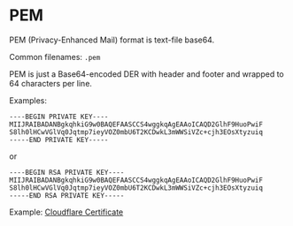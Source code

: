 # PEM

PEM (Privacy-Enhanced Mail) format is text-file base64.

Common filenames: `.pem`

PEM is just a Base64-encoded DER with header and footer and wrapped to 64 characters per line.
    
Examples:

```
----BEGIN PRIVATE KEY----
MIIJRAIBADANBgkqhkiG9w0BAQEFAASCCS4wggkqAgEAAoICAQD2GlhF9HuoPwiF
S8lh0lHCwVGlVq0Jqtmp7ieyVOZ0mbU6T2KCDwkL3mWWSiVZc+cjh3EOsXtyzuiq
-----END PRIVATE KEY-----
```

or

```
----BEGIN RSA PRIVATE KEY----
MIIJRAIBADANBgkqhkiG9w0BAQEFAASCCS4wggkqAgEAAoICAQD2GlhF9HuoPwiF
S8lh0lHCwVGlVq0Jqtmp7ieyVOZ0mbU6T2KCDwkL3mWWSiVZc+cjh3EOsXtyzuiq
-----END RSA PRIVATE KEY-----
```

Example: [Cloudflare Certificate](https://developers.cloudflare.com/cloudflare-one/connections/connect-devices/warp/user-side-certificates/install-cloudflare-cert/)
